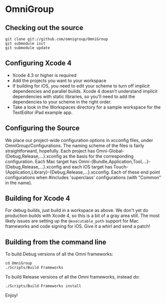 OmniGroup
===========

Checking out the source
-----------------------

    git clone git://github.com/omnigroup/OmniGroup
    git submodule init
    git submodule update

Configuring Xcode 4
-------------------

- Xcode 4.3 or higher is required
- Add the projects you want to your workspace
- If building for iOS, you need to edit your scheme to turn off implicit dependencies and parallel builds. Xcode 4 doesn't understand implicit dependencies with static libraries, so you'll need to add the dependencies to your scheme in the right order.
- Take a look in the Workspaces directory for a sample workspace for the TextEditor iPad example app.

Configuring the Source
----------------------

We place our project-wide configuration options in xcconfig files, under OmniGroup/Configurations. The naming scheme of the files is fairly straightforward, hopefully. Each project has Omni-Global-{Debug,Release,...}.xconfig as the basis for the corresponding configuration. Each Mac target has Omni-{Bundle,Application,Tool,...}-{Debug,Release,...}.xconfig and each iOS target has Touch-{Application,Library}-{Debug,Release,...}.xcconfig. Each of these end point configurations when #includes 'superclass' configurations (with "Common" in the name).

Building for Xcode 4
--------------------

For debug builds, just build in a workspace as above. We don't yet do production builds with Xcode 4, so this is a bit of a gray area still.
The most likely issues are setting up the `@executable_path` support for Mac frameworks and code signing for iOS. Give it a whirl and send a patch!
 
Building from the command line
------------------------------

To build Debug versions of all the Omni frameworks:

    cd OmniGroup
    ./Scripts/Build Frameworks

To build Release versions of all the Omni frameworks, instead do:

    ./Scripts/Build Frameworks install

Enjoy!
